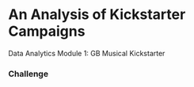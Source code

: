 # An Analysis of Kickstarter Campaigns
Data Analytics Module 1:  GB Musical Kickstarter
### Challenge
